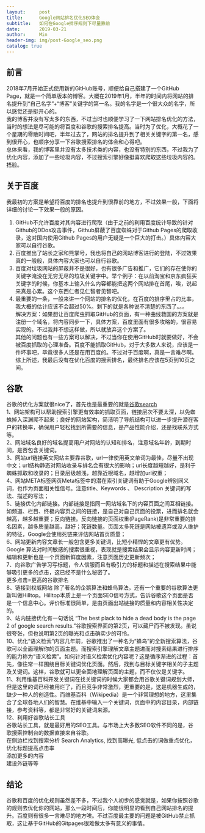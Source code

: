 ```yaml
---
layout:     post
title:      Google网站排名优化SEO体会
subtitle:   如何在Google排序规则下尽量靠前
date:       2019-03-21
author:     Min
header-img: img/post-Google_seo.png
catalog: true
---
```


## 前言
2018年7月开始正式使用新的GitHub账号，顺便给自己搭建了一个GitHub Page，就是一个简单版本的博客。大概在2019年1月，半年的时间内将网站的排名提升到“自己名字”+“博客”关键字的第一名。我的名字是一个很大众的名字，所以感觉还是挺开心的。    
我的博客并没有写太多的东西，不过当时也顺便学习了一下网站排名优化的方法，当时的想法是尽可能的将百度和谷歌的搜索排名提高。当时为了优化，大概花了一个星期的零散时间吧，半年过去了，网站的排名提升到了相关关键字的第一名，感到很开心，也顺序分享一下谷歌搜索排名的体会和心得吧。  
总体来看，我的博客里并没有太多技术类的内容，也没有特别的东西，不过我为了优化内容，添加了一些垃圾内容，不过搜索引擎好像挺喜欢爬取这些垃圾内容的。捂脸。  

## 关于百度
我最初的方案是希望将百度的排名也提升到很靠前的地方，不过效果一般，下面将详细的讨论一下效果一般的原因。   
1. GitHub不允许百度对其内容进行爬取（由于之前的利用百度统计导致的针对Github的DDos攻击事件，Github屏蔽了百度蜘蛛对于Github Pages的爬取收录，这对国内使用Github Pages的用户无疑是一个巨大的打击。）具体内容大家可以自行谷歌。   
2. 百度推出了站长之家和熊掌号，我也将自己的网站博客进行的登陆，不过效果真的一般般，具体内容大家也可以自行谷歌。  
3. 百度对垃圾网站的屏蔽并不是很好，也有很多广告和推广，它们的存在使你的关键字淹没在无穷无尽的垃圾关键字中。举个例子：在以前淘宝和京东疯狂买关键字的时候，你基本上输入什么内容都能把这两个网站排在首尾，唉，说起来真是心累。这个东西仁者见仁智者见智吧。  
4. 最重要的一条，一般来讲一个网站的排名的优化，在百度的排序里占的比率，我大概的估计应该不会超过50%。剩下的就是各种说不清楚的东西了。。。  
解决方案：如果想让百度爬虫抓取GitHub的页面，有一种曲线救国的方案就是注册一个域名，将内容同步一下，具体方案，百度里面有很多攻略的，很容易实现的。不过我并不想这样做，所以就放弃这个方案了。  
其他的问题也有一些方案可以解决，不过当你在使用GitHub时就要做好，不会被百度抓取的心理准备。百度不能抓取GitHub，对于大多数人来说，应该是一件坏事吧，毕竟很多人还是在用百度的。不过对于百度啊，真是一言难尽啊。   
综上所述，我最后没有在优化百度的搜索排名，最终排名应该在5页到10页之间。  

## 谷歌
谷歌的优化方案就很nice了，首先也是最重要的就是[谷歌search](https://search.google.com/)  
1、网站架构可以帮助搜索引擎更有效率的抓取页面，链接层次不要太深，以免蜘蛛掉入深渊爬不起来；良好的网站架构，简洁明了导航结构可以进一步提升潜在客户的转换率，确保用户轻松找到所需要的信息，是产品性能介绍，还是找联系方式等。  
2、网站域名良好的域名提高用户对网站的认知和排名，注意域名年龄，到期时间，是否包含关键词。  
3、网站url链接英文网站主要靠谷歌，url一律使用英文单词为最佳，尽量不出现中文；url结构静态对网站收录与排名会有很大的影响；url长度越短越好，是利于蜘蛛抓取和收录的；目录层级越浅，越靠近根域名，越增加url权重；  
4、网站META标签网页Meta标签中的潜在索引关键词有助于Google辨别同义词，也作为页面相关性信号。注意title、Keywords 、 Description 关键词的写法、描述的写法；  
5、链接优化内部链接。内部链接是指同一网站域名下的内容页面之间互相链接。如频道、栏目、终极内容页之间的链接，是自己对自己页面的投票，进而排名就会越高，越多越重要；反向链接。反向链接的页面权重(PageRank)是非常重要的排名因素，越多质量越高，越好；死链数量。页面太多死链是网站被遗弃或没人维护的特征，Google会使用死链来评估网站首页质量；  
6、网站更新内容文章长一般包含更多关键词，比短小精悍的文章更有优势。Google 算法对时间敏感的搜索很重视，表现就是搜索结果会显示内容更新时间；编辑和更新也是一个页面新鲜度因素，注意页面历史更新频次；  
7、向谷歌广告学习写标题，令人信服而且有吸引力的标题和描述在搜索结果中能够吸引更多的点击，这已经不是什么秘密了。  
更多点击=更高的谷歌排名  
8、链接到权威网站
除了著名的企鹅算法和蜂鸟算法，还有一个重要的谷歌算法更新叫做Hilltop。Hilltop本质上是一个页面SEO信号方式，告诉谷歌这个页面是否是一个信息中心。评价标准很简单，是由页面出站链接的质量和内容相关性决定的。  
9、站内链接优化有一句话说 “The best plack to hide a dead body is the page 2 of google search results.”谷歌搜索界面的第2页，可以藏尸而不被发现。虽说很夸张，但也说明第2页的曝光和点击确实少的可怜。  
10、优化“语义检索”内容几年前，谷歌推出了一种名为“蜂鸟”的全新搜索算法，谷歌可以全面理解你的页面主题。而搜索引擎理解文章主题进而对搜索结果进行排序的能力称为“语义检索”。如何针对语义检索优化内容呢？这是循序渐进的过程：首先，像往常一样围绕目标关键词优化页面。然后，找到与目标关键字相关的子主题及关键词。这样，谷歌就可以更全面地理解页面的主题，而不仅仅是关键字。  
11、利用维基百科开发关键词在找关键词的时候大家都会用谷歌关键词规划大师，但是这里的词已经被用烂了，而且竞争非常激烈，更重要的是，这是机器生成的，缺少一种人的创造性。而维基百科（Wikipedia）是一个非常理想的地方，这里集合了全球各地人们的智慧。在维基中输入一个关键词，页面中的内容目录，内部链接，参考资料等，都是非常好的关键词来源。  
12、利用好谷歌站长工具  
谷歌站长工具，就是最好用的SEO工具。与市场上大多数SEO软件不同的是，谷歌搜索控制台的数据直接来自谷歌。  
在侧边栏找到搜索分析 Search Analytics, 找到高曝光, 低点击的词做重点优化，  
优化标题提高点击率  
添加更多的内容  
建设外链等等  

## 结论
谷歌和百度的优化规则虽然差不多，不过我个人初步的感觉就是，如果你按照谷歌的规则去优化你的网站，那么一段时间后，你能很明显的看到自己网站排名的提升。百度则有很多一言难尽的地方唉。不过百度最主要的问题是被GitHub禁止抓取，这让基于GitHub的Gitpages很难做太多有意义的事情。

